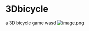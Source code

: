 # 3Dbicycle
a 3D bicycle game
wasd
[![image.png](https://i.postimg.cc/YqHBzmzc/image.png)](https://postimg.cc/DmBN20N5)
